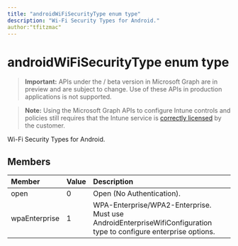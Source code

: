 ```yaml
---
title: "androidWiFiSecurityType enum type"
description: "Wi-Fi Security Types for Android."
author:"tfitzmac"
---
```


# androidWiFiSecurityType enum type

> **Important:** APIs under the / beta version in Microsoft Graph are in preview and are subject to change. Use of these APIs in production applications is not supported.

> **Note:** Using the Microsoft Graph APIs to configure Intune controls and policies still requires that the Intune service is [correctly licensed](https://go.microsoft.com/fwlink/?linkid=839381) by the customer.

Wi-Fi Security Types for Android.
## Members
|Member|Value|Description|
|:---|:---|:---|
|open|0|Open (No Authentication).|
|wpaEnterprise|1|WPA-Enterprise/WPA2-Enterprise. Must use AndroidEnterpriseWifiConfiguration type to configure enterprise options.|





